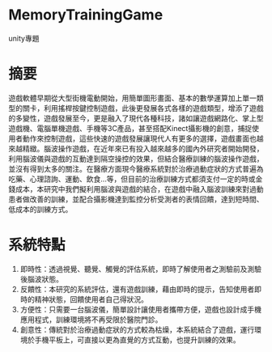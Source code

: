 # MemoryTrainingGame
unity專題

# 摘要
遊戲軟體早期從大型街機電動開始，用簡單圖形畫面、基本的數學運算加上單一類型的關卡，利用搖桿按鍵控制遊戲，此後更發展各式各樣的遊戲類型，增添了遊戲的多變性，遊戲發展至今，更是融入了現代各種科技，諸如讓遊戲網路化、掌上型遊戲機、電腦單機遊戲、手機等3C產品，甚至搭配Kinect攝影機的創意，捕捉使用者動作來控制遊戲，這些快速的遊戲發展讓現代人有更多的選擇，遊戲畫面也越來越精緻。腦波操作遊戲，在近年來已有投入越來越多的國內外研究者開始開發，利用腦波儀與遊戲的互動達到隔空操控的效果，但結合醫療訓練的腦波操作遊戲，並沒有得到太多的關注。在醫療方面現今醫療系統對於治療過動症狀的方式普遍為吃藥、心理諮詢、運動、飲食…等，但目前的治療訓練方式都須支付一定的時或金錢成本，本研究中我們擬利用腦波與遊戲的結合，在遊戲中融入腦波訓練來對過動患者做改善的訓練，並配合攝影機達到監控分析受測者的表情回饋，達到短時間、低成本的訓練方式。

# 系統特點
1.	即時性：透過視覺、聽覺、觸覺的評估系統，即時了解使用者之測驗前及測驗後腦波狀態。
2.	反饋性：本研究的系統評估，還有遊戲訓練，藉由即時的提示，告知使用者即時的精神狀態，回饋使用者自己得狀況。
3.	方便性：只需要一台腦波儀，簡單設計讓使用者攜帶方便，遊戲也設計成手機應用程式，訓練環境將不再受限於醫院門診。
4.	創意性：傳統對於治療過動症狀的方式較為枯燥，本系統結合了遊戲，運行環境於手機平板上，可直接以更為直覺的方式互動，也提升訓練的效果。
